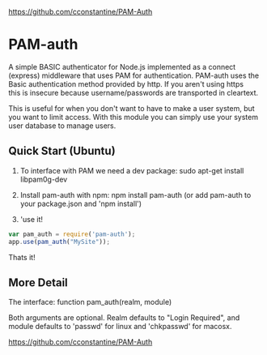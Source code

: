 https://github.com/cconstantine/PAM-Auth

PAM-auth
=======
A simple BASIC authenticator for Node.js implemented as a connect (express) middleware that uses PAM for authentication. PAM-auth uses the Basic authentication method provided by http.  If you aren't using https\
 this is insecure because username/passwords are transported in cleartext.

This is useful for when you don't want to have to make a user system, but you want to limit access.  With this module you can simply use your system user database to manage users.

Quick Start (Ubuntu)
-----------
1) To interface with PAM we need a dev package:
   sudo apt-get install libpam0g-dev

2) Install pam-auth with npm:
   npm install pam-auth
   (or add pam-auth to your package.json and 'npm install')

3) 'use it!
```javascript
var pam_auth = require('pam-auth');
app.use(pam_auth("MySite"));
```

Thats it!

More Detail
-----
The interface:
   function pam_auth(realm, module)

Both arguments are optional.  Realm defaults to "Login Required", and module defaults to 'passwd' for linux and 'chkpasswd' for macosx.


https://github.com/cconstantine/PAM-Auth
